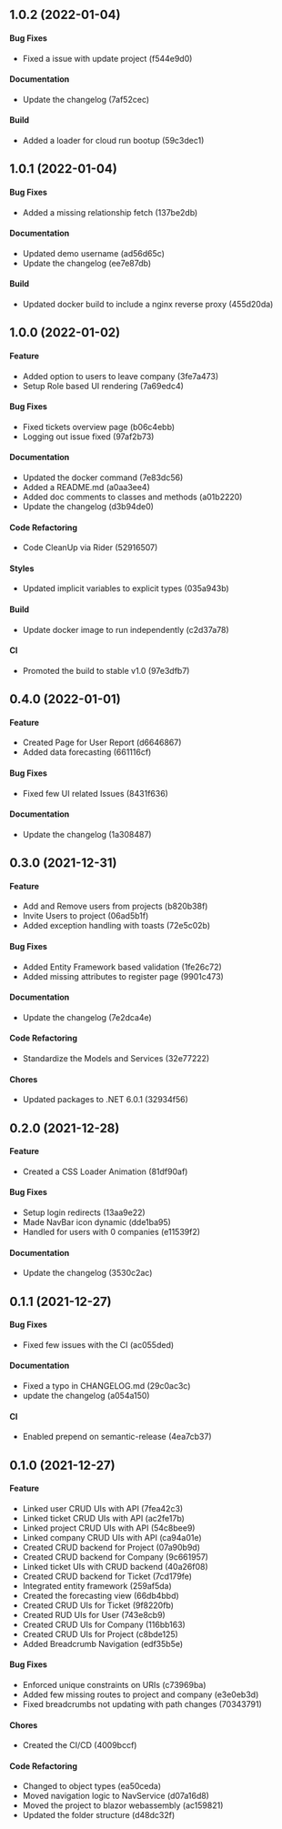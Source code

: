 ## 1.0.2 (2022-01-04)

#### Bug Fixes

* Fixed a issue with update project (f544e9d0)

#### Documentation

* Update the changelog (7af52cec)

#### Build

* Added a loader for cloud run bootup (59c3dec1)


## 1.0.1 (2022-01-04)

#### Bug Fixes

* Added a missing relationship fetch (137be2db)

#### Documentation

* Updated demo username (ad56d65c)
* Update the changelog (ee7e87db)

#### Build

* Updated docker build to include a nginx reverse proxy (455d20da)


## 1.0.0 (2022-01-02)

#### Feature

* Added option to users to leave company (3fe7a473)
* Setup Role based UI rendering (7a69edc4)

#### Bug Fixes

* Fixed tickets overview page (b06c4ebb)
* Logging out issue fixed (97af2b73)

#### Documentation

* Updated the docker command (7e83dc56)
* Added a README.md (a0aa3ee4)
* Added doc comments to classes and methods (a01b2220)
* Update the changelog (d3b94de0)

#### Code Refactoring

* Code CleanUp via Rider (52916507)

#### Styles

* Updated implicit variables to explicit types (035a943b)

#### Build

* Update docker image to run independently (c2d37a78)

#### CI

* Promoted the build to stable v1.0 (97e3dfb7)


## 0.4.0 (2022-01-01)

#### Feature

* Created Page for User Report (d6646867)
* Added data forecasting (661116cf)

#### Bug Fixes

* Fixed few UI related Issues (8431f636)

#### Documentation

* Update the changelog (1a308487)


## 0.3.0 (2021-12-31)

#### Feature

* Add and Remove users from projects (b820b38f)
* Invite Users to project (06ad5b1f)
* Added exception handling with toasts (72e5c02b)

#### Bug Fixes

* Added Entity Framework based validation (1fe26c72)
* Added missing attributes to register page (9901c473)

#### Documentation

* Update the changelog (7e2dca4e)

#### Code Refactoring

* Standardize the Models and Services (32e77222)

#### Chores

* Updated packages to .NET 6.0.1 (32934f56)


## 0.2.0 (2021-12-28)

#### Feature

* Created a CSS Loader Animation (81df90af)

#### Bug Fixes

* Setup login redirects (13aa9e22)
* Made NavBar icon dynamic (dde1ba95)
* Handled for users with 0 companies (e11539f2)

#### Documentation

* Update the changelog (3530c2ac)


## 0.1.1 (2021-12-27)

#### Bug Fixes

* Fixed few issues with the CI (ac055ded)

#### Documentation

* Fixed a typo in CHANGELOG.md (29c0ac3c)
* update the changelog (a054a150)

#### CI

* Enabled prepend on semantic-release (4ea7cb37)


## 0.1.0 (2021-12-27)

#### Feature

* Linked user CRUD UIs with API (7fea42c3)
* Linked ticket CRUD UIs with API (ac2fe17b)
* Linked project CRUD UIs with API (54c8bee9)
* Linked company CRUD UIs with API (ca94a01e)
* Created CRUD backend for Project (07a90b9d)
* Created CRUD backend for Company (9c661957)
* Linked ticket UIs with CRUD backend (40a26f08)
* Created CRUD backend for Ticket (7cd179fe)
* Integrated entity framework (259af5da)
* Created the forecasting view (66db4bbd)
* Created CRUD UIs for Ticket (9f8220fb)
* Created RUD UIs for User (743e8cb9)
* Created CRUD UIs for Company (116bb163)
* Created CRUD UIs for Project (c8bde125)
* Added Breadcrumb Navigation (edf35b5e)

#### Bug Fixes

* Enforced unique constraints on URIs (c73969ba)
* Added few missing routes to project and company (e3e0eb3d)
* Fixed breadcrumbs not updating with path changes (70343791)

#### Chores

* Created the CI/CD (4009bccf)

#### Code Refactoring

* Changed to object types (ea50ceda)
* Moved navigation logic to NavService (d07a16d8)
* Moved the project to blazor webassembly (ac159821)
* Updated the folder structure (d48dc32f)

